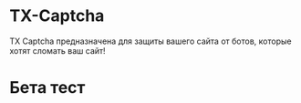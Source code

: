 # TX-Captcha
TX Captcha предназначена для защиты вашего сайта от ботов, которые хотят сломать ваш сайт! 

# Бета тест
